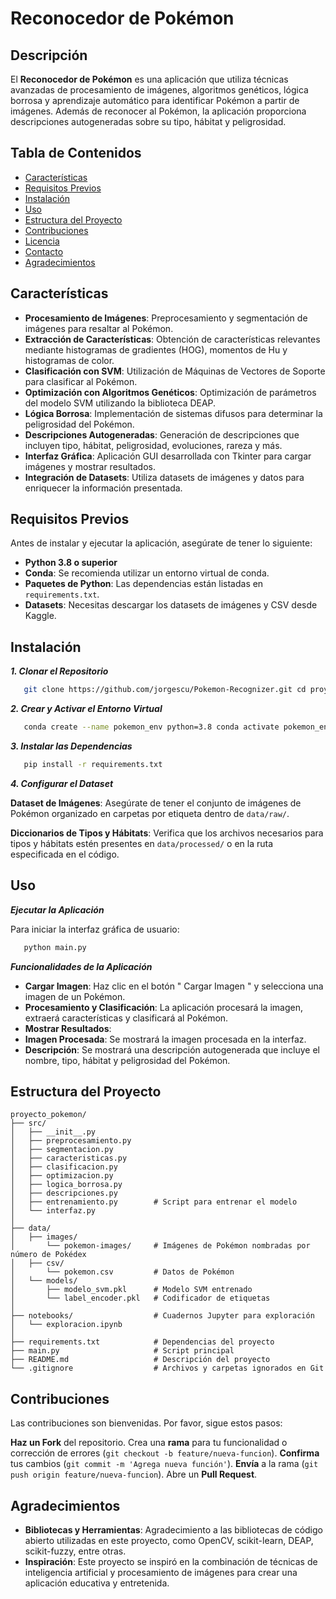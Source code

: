 #   **Reconocedor de Pokémon**

##   **Descripción**

El **Reconocedor de Pokémon** es una aplicación que utiliza técnicas avanzadas de procesamiento de imágenes, algoritmos genéticos, lógica borrosa y aprendizaje automático para identificar Pokémon a partir de imágenes. Además de reconocer al Pokémon, la aplicación proporciona descripciones autogeneradas sobre su tipo, hábitat y peligrosidad.

##   **Tabla de Contenidos**

- [Características](#características)
- [Requisitos Previos](#requisitos-previos)
- [Instalación](#instalación)
- [Uso](#uso)
- [Estructura del Proyecto](#estructura-del-proyecto)
- [Contribuciones](#contribuciones)
- [Licencia](#licencia)
- [Contacto](#contacto)
- [Agradecimientos](#agradecimientos)
##   **Características**

- **Procesamiento de Imágenes**: Preprocesamiento y segmentación de imágenes para resaltar al Pokémon.
- **Extracción de Características**: Obtención de características relevantes mediante histogramas de gradientes (HOG), momentos de Hu y histogramas de color.
- **Clasificación con SVM**: Utilización de Máquinas de Vectores de Soporte para clasificar al Pokémon.
- **Optimización con Algoritmos Genéticos**: Optimización de parámetros del modelo SVM utilizando la biblioteca DEAP.
- **Lógica Borrosa**: Implementación de sistemas difusos para determinar la peligrosidad del Pokémon.
- **Descripciones Autogeneradas**: Generación de descripciones que incluyen tipo, hábitat, peligrosidad, evoluciones, rareza y más.
- **Interfaz Gráfica**: Aplicación GUI desarrollada con Tkinter para cargar imágenes y mostrar resultados.
- **Integración de Datasets**: Utiliza datasets de imágenes y datos para enriquecer la información presentada.
##   **Requisitos Previos**

Antes de instalar y ejecutar la aplicación, asegúrate de tener lo siguiente:

- **Python 3.8 o superior**
- **Conda**: Se recomienda utilizar un entorno virtual de conda.
- **Paquetes de Python**: Las dependencias están listadas en ` requirements.txt `.
- **Datasets**: Necesitas descargar los datasets de imágenes y CSV desde Kaggle.
##   **Instalación**

***1. Clonar el Repositorio***

 ```bash
    git clone https://github.com/jorgescu/Pokemon-Recognizer.git cd proyecto_pokemon
 ```
***2. Crear y Activar el Entorno Virtual***

 ```bash
    conda create --name pokemon_env python=3.8 conda activate pokemon_env
 ```
***3. Instalar las Dependencias***

 ```bash
    pip install -r requirements.txt
 ```

***4. Configurar el Dataset***

**Dataset de Imágenes**: Asegúrate de tener el conjunto de imágenes de Pokémon organizado en carpetas por etiqueta dentro de ` data/raw/ `.

**Diccionarios de Tipos y Hábitats**: Verifica que los archivos necesarios para tipos y hábitats estén presentes en ` data/processed/ ` o en la ruta especificada en el código.
##   **Uso**

***Ejecutar la Aplicación***

Para iniciar la interfaz gráfica de usuario:

 ```bash
    python main.py
 ```

***Funcionalidades de la Aplicación***

- **Cargar Imagen**: Haz clic en el botón " Cargar Imagen " y selecciona una imagen de un Pokémon.
- **Procesamiento y Clasificación**: La aplicación procesará la imagen, extraerá características y clasificará al Pokémon.
- **Mostrar Resultados**:
- **Imagen Procesada**: Se mostrará la imagen procesada en la interfaz.
- **Descripción**: Se mostrará una descripción autogenerada que incluye el nombre, tipo, hábitat y peligrosidad del Pokémon.
##   **Estructura del Proyecto**

 ``` 
proyecto_pokemon/
├── src/
│   ├── __init__.py
│   ├── preprocesamiento.py
│   ├── segmentacion.py
│   ├── caracteristicas.py
│   ├── clasificacion.py
│   ├── optimizacion.py
│   ├── logica_borrosa.py
│   ├── descripciones.py
│   ├── entrenamiento.py        # Script para entrenar el modelo
│   └── interfaz.py
│
├── data/
│   ├── images/
│       └── pokemon-images/     # Imágenes de Pokémon nombradas por número de Pokédex
│   ├── csv/
│       └── pokemon.csv         # Datos de Pokémon
│   └── models/
│       ├── modelo_svm.pkl      # Modelo SVM entrenado
│       └── label_encoder.pkl   # Codificador de etiquetas
│
├── notebooks/                  # Cuadernos Jupyter para exploración
│   └── exploracion.ipynb
│
├── requirements.txt            # Dependencias del proyecto
├── main.py                     # Script principal
├── README.md                   # Descripción del proyecto
└── .gitignore                  # Archivos y carpetas ignorados en Git
```

##   **Contribuciones**

Las contribuciones son bienvenidas. Por favor, sigue estos pasos:

**Haz un Fork** del repositorio.
Crea una **rama** para tu funcionalidad o corrección de errores (` git checkout -b feature/nueva-funcion `).
**Confirma** tus cambios (` git commit -m 'Agrega nueva función' `).
**Envía** a la rama (` git push origin feature/nueva-funcion `).
Abre un **Pull Request**.

##   **Agradecimientos**

- **Bibliotecas y Herramientas**: Agradecimiento a las bibliotecas de código abierto utilizadas en este proyecto, como OpenCV, scikit-learn, DEAP, scikit-fuzzy, entre otras.
- **Inspiración**: Este proyecto se inspiró en la combinación de técnicas de inteligencia artificial y procesamiento de imágenes para crear una aplicación educativa y entretenida.